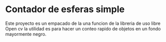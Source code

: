 # Contador de esferas simple

Este proyecto es un empacado de la una funcion de la libreria de uso libre Open cv la utilidad es para hacer un conteo rapido de objetos en un fondo mayormente negro.


